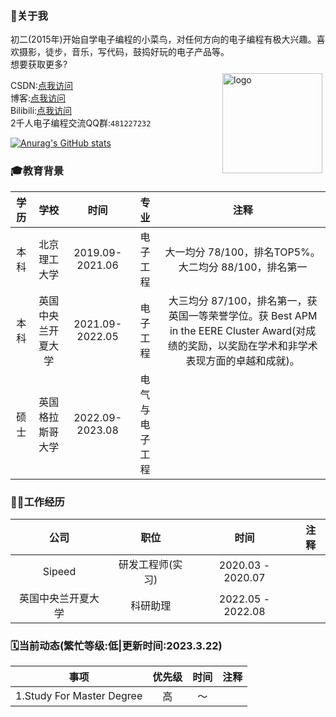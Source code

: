 <!--
 * @Author: Chengsen Dong 1034029664@qq.com
 * @Date: 2022-07-31 15:02:09
 * @LastEditors: Chengsen Dong 1034029664@qq.com
 * @LastEditTime: 2023-07-19 16:51:48
 * @FilePath: /xddcore/README.md
 * @Description: 这是默认设置,请设置`customMade`, 打开koroFileHeader查看配置 进行设置: https://github.com/OBKoro1/koro1FileHeader/wiki/%E9%85%8D%E7%BD%AE
-->
### 👋关于我
初二(2015年)开始自学电子编程的小菜鸟，对任何方向的电子编程有极大兴趣。喜欢摄影，徒步，音乐，写代码，鼓捣好玩的电子产品等。<br>
想要获取更多?<br>
<img src="https://github-readme-stats.vercel.app/api/top-langs/?username=xddcore&layout=compact" alt="logo" height="160" align="right" style="margin: 5px; margin-bottom: 20px;" />

CSDN:[点我访问](https://blog.csdn.net/qq_36229876)<br>
博客:[点我访问](http://www.chiselos.com)<br>
Bilibili:[点我访问](https://space.bilibili.com/12844784)<br>
2千人电子编程交流QQ群:`481227232`<br>

[![Anurag's GitHub stats](https://github-readme-stats.vercel.app/api?username=xddcore&show_icons=true)](https://github.com/anuraghazra/github-readme-stats)


### 🎓教育背景
|学历|学校|时间|专业|注释|
|:----:|:----:|:----:|:----:|:----:|
|本科|北京理工大学|2019.09-2021.06|电子工程|大一均分 78/100，排名TOP5%。大二均分 88/100，排名第一|
|本科|英国中央兰开夏大学|2021.09-2022.05|电子工程|大三均分 87/100，排名第一，获英国一等荣誉学位。获 Best APM in the EERE Cluster Award(对成绩的奖励，以奖励在学术和非学术表现方面的卓越和成就)。|
|硕士|英国格拉斯哥大学|2022.09-2023.08|电气与电子工程||

### 🧑‍💻工作经历
|公司|职位|时间|注释|
|:----:|:----:|:----:|:----:|
|Sipeed|研发工程师(实习)|2020.03 - 2020.07||
|英国中央兰开夏大学|科研助理|2022.05 - 2022.08||

### 🗓当前动态(繁忙等级:低|更新时间:2023.3.22)
|事项|优先级|时间|注释|
|:----:|:----:|:----:|:----:|
|1.Study For Master Degree|高|～||


<!--
**xddcore/xddcore** is a ✨ _special_ ✨ repository because its `README.md` (this file) appears on your GitHub profile.

Here are some ideas to get you started:

- 🔭 I’m currently working on ...
- 🌱 I’m currently learning ...
- 👯 I’m looking to collaborate on ...
- 🤔 I’m looking for help with ...
- 💬 Ask me about ...
- 📫 How to reach me: ...
- 😄 Pronouns: ...
- ⚡ Fun fact: ...
-->
